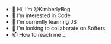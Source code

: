 - 👋 Hi, I’m @KimberlyBog
- 👀 I’m interested in Code  
- 🌱 I’m currently learning JS
- 💞️ I’m looking to collaborate on Softers
- 📫 How to reach me ...

<!---
KimberlyBog/KimberlyBog is a ✨ special ✨ repository because its `README.md` (this file) appears on your GitHub profile.
You can click the Preview link to take a look at your changes.
--->
